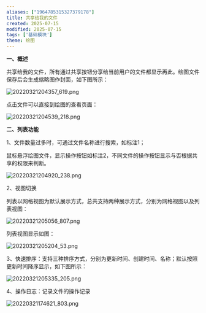 ```yaml
---
aliases: ["1964785315327379178"]
title: 共享给我的文件
created: 2025-07-15
modified: 2025-07-15
tags: ['基础模块']
theme: 绘图
---
```


**一、概述**

共享给我的文件，所有通过共享按钮分享给当前用户的文件都显示再此。绘图文件保存后会生成缩略图作封面，如下图所示：

![](94f75cfe71ebee6c2cf2412e5da81e8a.jpg "20220321204357_619.png")

点击文件可以直接到绘图的查看页面：

![](1dfe8a63581149abb456097c36f8b5ac.jpg "20220321204539_218.png")

**二、列表功能**

1、文件数量过多时，可通过文件名称进行搜索，如标注1；

鼠标悬浮绘图文件，显示操作按钮如标注2，不同文件的操作按钮显示与否根据共享的权限来判断。

![](398cd31d7526f4915a85c3b53e1ce94d.jpg "20220321204920_238.png")

2、视图切换

列表以网格视图为默认展示方式，总共支持两种展示方式，分别为网格视图以及列表视图：

![](eb495573c62e8e9d511071d24e12e81c.jpg "20220321205056_807.png")

列表视图显示如图：

![](ff6e82e5d3d9121b78ac2d5a103d4a43.jpg "20220321205204_53.png")

3、快速排序：支持三种排序方式，分别为更新时间、创建时间、名称；默认按照更新时间降序显示，如下图所示：

![](c74dae4111305508190d566211dd8667.jpg "20220321205335_205.png")

4、操作日志：记录文件的操作记录

![](79bcad5258c3df8a76fd58a6ff90825d.jpg "20220321174621_803.png")